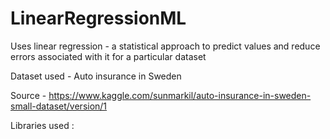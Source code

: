 # LinearRegressionML
Uses linear regression - a statistical approach to predict values and reduce errors associated with it for a particular dataset

Dataset used - Auto insurance in Sweden

Source - https://www.kaggle.com/sunmarkil/auto-insurance-in-sweden-small-dataset/version/1

Libraries used : 





